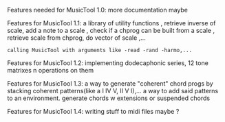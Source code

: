 Features needed for MusicTool 1.0: 
    more documentation maybe

Features for MusicTool 1.1: 
    a library of utility functions , retrieve inverse of scale, add a note to a scale , check if a chprog can be built from a scale , retrieve scale from chprog, do vector of scale ,... 

    calling MusicTool with arguments like -read -rand -harmo,...

Features for MusicTool 1.2: 
    implementing dodecaphonic series, 12 tone matrixes n operations on them 

Features for MusicTool 1.3: 
    a way to generate "coherent" chord progs by stacking coherent patterns(like a I IV V, II V I),...
    a way to add said patterns to an environment.
    generate chords w extensions or suspended chords

Features for MusicTool 1.4: 
    writing stuff to midi files maybe ? 
